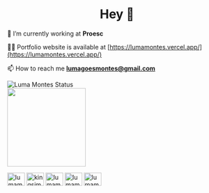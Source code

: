 <h1 align="center">Hey 👋</h1>

🔭 I’m currently working at **Proesc**

👩‍💻 Portfolio website is available at [https://lumamontes.vercel.app/](https://lumamontes.vercel.app/)

📫 How to reach me **lumagoesmontes@gmail.com**

![Luma Montes Status](https://github-readme-stats.vercel.app/api?username=lumamontes&show_icons=true&theme=synthwave)  
<img height="180em" src="https://github-readme-stats.vercel.app/api/top-langs/?username=lumamontes&layout=compact&theme=synthwave"/>


<p align="left">
<a href="https://dev.to/lumamontes" target="blank"><img align="center" src="https://raw.githubusercontent.com/rahuldkjain/github-profile-readme-generator/master/src/images/icons/Social/devto.svg" alt="lumamontes" height="30" width="40" /></a>
<a href="https://twitter.com/kingsimbi" target="blank"><img align="center" src="https://raw.githubusercontent.com/rahuldkjain/github-profile-readme-generator/master/src/images/icons/Social/twitter.svg" alt="kingsimbi" height="30" width="40" /></a>
<a href="https://linkedin.com/in/lumamontes" target="blank"><img align="center" src="https://raw.githubusercontent.com/rahuldkjain/github-profile-readme-generator/master/src/images/icons/Social/linked-in-alt.svg" alt="lumamontes" height="30" width="40" /></a>
<a href="https://instagram.com/lumamontes" target="blank"><img align="center" src="https://raw.githubusercontent.com/rahuldkjain/github-profile-readme-generator/master/src/images/icons/Social/instagram.svg" alt="lumamontes" height="30" width="40" /></a>
<a href="https://www.hackerrank.com/lumagoesmontes" target="blank"><img align="center" src="https://raw.githubusercontent.com/rahuldkjain/github-profile-readme-generator/master/src/images/icons/Social/hackerrank.svg" alt="lumamontes" height="30" width="40" /></a>
</p>
